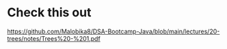 # Check this out

https://github.com/Malobika8/DSA-Bootcamp-Java/blob/main/lectures/20-trees/notes/Trees%20-%201.pdf
